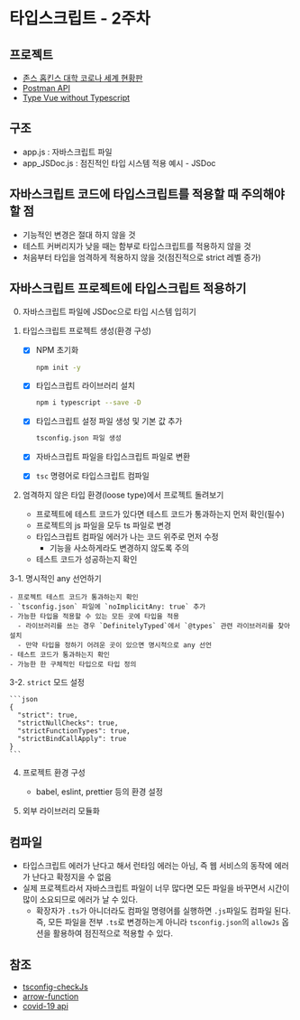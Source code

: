 # 타입스크립트 - 2주차

## 프로젝트

- [존스 홉킨스 대학 코로나 세계 현황판](https://www.arcgis.com/apps/opsdashboard/index.html#/bda7594740fd40299423467b48e9ecf6)
- [Postman API](https://documenter.getpostman.com/view/10808728/SzS8rjbc?version=latest#27454960-ea1c-4b91-a0b6-0468bb4e6712)
- [Type Vue without Typescript](https://blog.usejournal.com/type-vue-without-typescript-b2b49210f0b)

## 구조

- app.js : 자바스크립트 파일
- app_JSDoc.js : 점진적인 타입 시스템 적용 예시 - JSDoc

## 자바스크립트 코드에 타입스크립트를 적용할 때 주의해야 할 점

- 기능적인 변경은 절대 하지 않을 것
- 테스트 커버리지가 낮을 때는 함부로 타입스크립트를 적용하지 않을 것
- 처음부터 타입을 엄격하게 적용하지 않을 것(점진적으로 strict 레벨 증가)

## 자바스크립트 프로젝트에 타입스크립트 적용하기

0.  자바스크립트 파일에 JSDoc으로 타입 시스템 입히기
1.  타입스크립트 프로젝트 생성(환경 구성)

    - [x] NPM 초기화

      ```sh
      npm init -y
      ```

    - [x] 타입스크립트 라이브러리 설치

      ```sh
      npm i typescript --save -D
      ```

    - [x] 타입스크립트 설정 파일 생성 및 기본 값 추가

      ```sh
      tsconfig.json 파일 생성
      ```

    - [x] 자바스크립트 파일을 타입스크립트 파일로 변환
    - [x] `tsc` 명령어로 타입스크립트 컴파일

2.  엄격하지 않은 타입 환경(loose type)에서 프로젝트 돌려보기

    - 프로젝트에 테스트 코드가 있다면 테스트 코드가 통과하는지 먼저 확인(필수)
    - 프로젝트의 js 파일을 모두 ts 파일로 변경
    - 타입스크립트 컴파일 에러가 나는 코드 위주로 먼저 수정
      - 기능을 사소하게라도 변경하지 않도록 주의
    - 테스트 코드가 성공하는지 확인

3-1.  명시적인 any 선언하기

    - 프로젝트 테스트 코드가 통과하는지 확인
    - `tsconfig.json` 파일에 `noImplicitAny: true` 추가
    - 가능한 타입을 적용할 수 있는 모든 곳에 타입을 적용
      - 라이브러리를 쓰는 경우 `DefinitelyTyped`에서 `@types` 관련 라이브러리를 찾아 설치
      - 만약 타입을 정하기 어려운 곳이 있으면 명시적으로 any 선언
    - 테스트 코드가 통과하는지 확인
    - 가능한 한 구체적인 타입으로 타입 정의

3-2.  `strict` 모드 설정

    ```json
    {
      "strict": true,
      "strictNullChecks": true,
      "strictFunctionTypes": true,
      "strictBindCallApply": true
    }
    ```

4. 프로젝트 환경 구성
    - babel, eslint, prettier 등의 환경 설정

5. 외부 라이브러리 모듈화

## 컴파일

- 타입스크립트 에러가 난다고 해서 런타임 에러는 아님, 즉 웹 서비스의 동작에 에러가 난다고 확정지을 수 없음
- 실제 프로젝트라서 자바스크립트 파일이 너무 많다면 모든 파일을 바꾸면서 시간이 많이 소요되므로 에러가 날 수 있다.
  - 확장자가 `.ts`가 아니더라도 컴파일 명령어를 실행하면 `.js`파일도 컴파일 된다. 즉, 모든 파일을 전부 `.ts`로 변경하는게 아니라 `tsconfig.json`의 `allowJs` 옵션을 활용하여 점진적으로 적용할 수 있다.

## 참조

- [tsconfig-checkJs](https://www.typescriptlang.org/tsconfig#checkJs)
- [arrow-function](https://joshua1988.github.io/vue-camp/es6/fat-arrow.html)
- [covid-19 api](https://documenter.getpostman.com/view/10808728/SzS8rjbc?version=latest#63fda84a-6b43-4506-9cc7-2172561d5c16)
